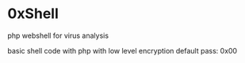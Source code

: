 # 0xShell
php webshell for virus analysis

basic shell code with php with low level encryption
default pass: 0x00

